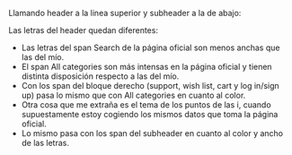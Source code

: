 Llamando header a la linea superior y subheader a la de abajo:

Las letras del header quedan diferentes:
- Las letras del span Search de la página oficial son menos anchas que las del mío.
- El span All categories son más intensas en la página oficial y tienen distinta disposición respecto a las del mío.
- Con los span del bloque derecho (support, wish list, cart y log in/sign up) pasa lo mismo que con All categories en cuanto al color.
- Otra cosa que me extraña es el tema de los puntos de las i, cuando supuestamente estoy cogiendo los mismos datos que toma la página oficial.
- Lo mismo pasa con los span del subheader en cuanto al color y ancho de las letras.
